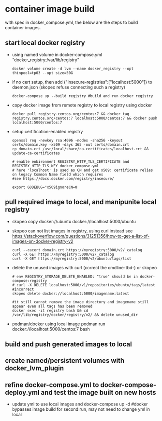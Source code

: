 # container image build
  with spec in docker_compose.yml, the below are the steps to build container images.

## start local docker registry
   - using named volume in docker-compose.yml "docker_registry:/var/lib/registry"
     ```
     docker volume create -d lvm --name docker_registry --opt thinpool=tp03 --opt size=50G
     ```

   - if no cert setup, then add {"insecure-registries":["localhost:5000"]} to daemon.json (skopeo refuse connecting such a registry)
     ```
     docker-compose up --build registry #build and run docker registry
     ```

   - copy docker image from remote registry to local registry using docker
     ```
     docker pull registry.centos.org/centos:7 && docker tag registry.centos.org/centos:7 localhost:5000/centos:7 && docker push localhost:5000/centos:7
     ```

   - setup certification-enabled registry
     ```
     openssl req -newkey rsa:4096 -nodes -sha256 -keyout certs/domain.key -x509 -days 365 -out certs/domain.crt
     cp domain.crt /usr/local/share/ca-certificates/localhost.crt && update-ca-certificates     

     # enable enbironment REGISTRY_HTTP_TLS_CERTIFICATE and REGISTRY_HTTP_TLS_KEY docker_compose.yml
     # here 'localhost' is used as CN and get x509: certificate relies on legacy Common Name field which requires
     #see https://docs.docker.com/registry/insecure/

     export GODEBUG="x509ignoreCN=0 
     ```
     
## pull required image to local, and manipunite local registry
   - skopeo copy docker://ubuntu docker://localhost:5000/ubuntu

   - skopeo can not list images in registry, using curl instead see https://stackoverflow.com/questions/31251356/how-to-get-a-list-of-images-on-docker-registry-v2
     ```
     curl --cacert domain.crt https://myregistry:5000/v2/_catalog
     curl -X GET https://myregistry:5000/v2/_catalog 
     curl -X GET https://myregistry:5000/v2/ubuntu/tags/list
     ```

   - delete the unused images with curl (correct the cmdline-tbd-) or skopeo
     ```
     # env REGISTRY_STORAGE_DELETE_ENABLED: "true" should be in docker-compose:registry
     # curl -X DELETE localhost:5000/v1/repositories/ubuntu/tags/latest  #incorrect
     skopeo delete docker://localhost:5000/imagename:latest 

     #it still cannot remove the image directory and imagename still appear even all tags has been removed 
     docker exec -it registry bash && cd /var/lib/registry/docker/registry/v2/ && delete unused_dir
     ```
   
   - podman/docker using local image 
     podman run docker://localhost:5000/centos:7 bash

## build and push generated images to local
   
## create named/persistent volumes with docker_lvm_plugin

## refine docker-compose.yml to docker-compose-deploy.yml and test the image built on new hosts
   - update yml to use local images and docker-compose up -d #docker bypasses image build for second run, may not need to change yml in local
